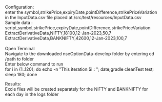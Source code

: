 Configuration:<br />
enter the symbol,strikePrice,expiryDate,pointDifference,strikePriceVariation in the InputData.csv file placed at /src/test/resources/InputData.csv <br />
Sample data : <br />
script,symbol,strikePrice,expiryDate,pointDifference,strikePriceVariation <br />
ExtractDerivativeData,NIFTY,18100,12-Jan-2023,50,7 <br />
ExtractDerivativeData,BANKNIFTY,42600,12-Jan-2023,100,7 <br />
<br />
Open Terminal <br />
Navigate to the downloaded nseOptionData-develop folder by entering cd /path to folder <br />
Enter below command to run <br />
for i in {1..120}; do echo -n "This iteration $i : "; date;gradle cleanTest test; sleep 180; done <br />

Results: <br />
Excle files will be created separately for the NIFTY and BANKNIFTY for each day in the logs folder <br />